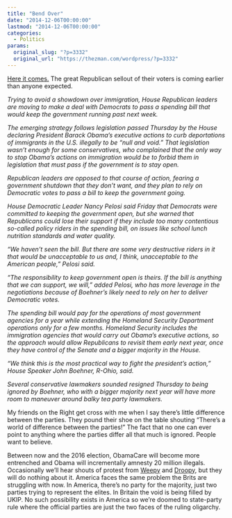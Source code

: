```yaml
---
title: "Bend Over"
date: "2014-12-06T00:00:00"
lastmod: "2014-12-06T00:00:00"
categories:
  - Politics
params:
  original_slug: "?p=3332"
  original_url: "https://thezman.com/wordpress/?p=3332"
---
```


<a
href="http://bigstory.ap.org/article/29ecf0ea763742289410cccce743f3ce/house-leaders-move-plan-fund-government"
rel="noopener" target="_blank">Here it comes.</a> The great Republican
sellout of their voters is coming earlier than anyone expected.

*Trying to avoid a showdown over immigration, House Republican leaders
are moving to make a deal with Democrats to pass a spending bill that
would keep the government running past next week.*

*The emerging strategy follows legislation passed Thursday by the House
declaring President Barack Obama’s executive actions to curb
deportations of immigrants in the U.S. illegally to be “null and void.”
That legislation wasn’t enough for some conservatives, who complained
that the only way to stop Obama’s actions on immigration would be to
forbid them in legislation that must pass if the government is to stay
open.*

*Republican leaders are opposed to that course of action, fearing a
government shutdown that they don’t want, and they plan to rely on
Democratic votes to pass a bill to keep the government going.*

*House Democratic Leader Nancy Pelosi said Friday that Democrats were
committed to keeping the government open, but she warned that
Republicans could lose their support if they include too many
contentious so-called policy riders in the spending bill, on issues like
school lunch nutrition standards and water quality.*

*“We haven’t seen the bill. But there are some very destructive riders
in it that would be unacceptable to us and, I think, unacceptable to the
American people,” Pelosi said.*

*“The responsibility to keep government open is theirs. If the bill is
anything that we can support, we will,” added Pelosi, who has more
leverage in the negotiations because of Boehner’s likely need to rely on
her to deliver Democratic votes.*

*The spending bill would pay for the operations of most government
agencies for a year while extending the Homeland Security Department
operations only for a few months. Homeland Security includes the
immigration agencies that would carry out Obama’s executive actions, so
the approach would allow Republicans to revisit them early next year,
once they have control of the Senate and a bigger majority in the
House.*

*“We think this is the most practical way to fight the president’s
action,” House Speaker John Boehner, R-Ohio, said.*

*Several conservative lawmakers sounded resigned Thursday to being
ignored by Boehner, who with a bigger majority next year will have more
room to maneuver around balky tea party lawmakers.*

My friends on the Right get cross with me when I say there’s little
difference between the parties. They pound their shoe on the table
shouting “There’s a world of difference between the parties!” The fact
that no one can ever point to anything where the parties differ all that
much is ignored. People want to believe.

Between now and the 2016 election, ObamaCare will become more entrenched
and Obama will incrementally amnesty 20 million illegals. Occasionally
we’ll hear shouts of protest from
<a href="http://images.huffingtonpost.com/2010-12-13-Boehner.jpg"
rel="noopener" target="_blank">Weepy</a> and
<a href="http://grist.files.wordpress.com/2011/09/mitch-mcconnell.jpg"
rel="noopener" target="_blank">Droopy</a>, but they will do nothing
about it. America faces the same problem the Brits are struggling with
now. In America, there’s no party for the majority, just two parties
trying to represent the elites. In Britain the void is being filled by
UKIP. No such possibility exists in America so we’re doomed to
state-party rule where the official parties are just the two faces of
the ruling oligarchy.
